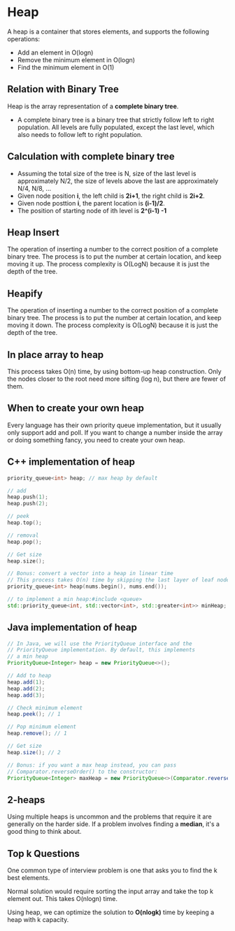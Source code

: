 # Heap
A heap is a container that stores elements, and supports the following operations:
* Add an element in O(logn)
* Remove the minimum element in O(logn)
* Find the minimum element in O(1)

## Relation with Binary Tree
Heap is the array representation of a **complete binary tree**.
* A complete binary tree is a binary tree that strictly follow left to right population. All levels are fully populated, except the last level, which also needs to follow left to right population.

## Calculation with complete binary tree
* Assuming the total size of the tree is N, size of the last level is approximately N/2, the size of levels above the last are approximately N/4, N/8, ...
* Given node position **i**, the left child is **2i+1**, the right child is **2i+2**.
* Given node posttion **i**, the parent location is **(i-1)/2**.
* The position of starting node of ith level is **2^(i-1) -1** 

## Heap Insert
The operation of inserting a number to the correct position of a complete binary tree. 
The process is to put the number at certain location, and keep moving it up. The process complexity is O(LogN) because it is just the depth of the tree.

## Heapify
The operation of inserting a number to the correct position of a complete binary tree. 
The process is to put the number at certain location, and keep moving it down. The process complexity is O(LogN) because it is just the depth of the tree.

## In place array to heap
This process takes O(n) time, by using bottom-up heap construction.
Only the nodes closer to the root need more sifting (log n), but there are fewer of them.

## When to create your own heap
Every language has their own priority queue implementation, but it usually only support add and poll. 
If you want to change a number inside the array or doing something fancy, you need to create your own heap.

## C++ implementation of heap
```cpp
priority_queue<int> heap; // max heap by default

// add
heap.push(1);
heap.push(2);

// peek
heap.top();

// removal
heap.pop();

// Get size
heap.size();

// Bonus: convert a vector into a heap in linear time
// This process takes O(n) time by skipping the last layer of leaf nodes.
priority_queue<int> heap(nums.begin(), nums.end()); 

// to implement a min heap:#include <queue>
std::priority_queue<int, std::vector<int>, std::greater<int>> minHeap;
```

## Java implementation of heap
```java
// In Java, we will use the PriorityQueue interface and the
// PriorityQueue implementation. By default, this implements
// a min heap
PriorityQueue<Integer> heap = new PriorityQueue<>();

// Add to heap
heap.add(1);
heap.add(2);
heap.add(3);

// Check minimum element
heap.peek(); // 1

// Pop minimum element
heap.remove(); // 1

// Get size
heap.size(); // 2

// Bonus: if you want a max heap instead, you can pass
// Comparator.reverseOrder() to the constructor:
PriorityQueue<Integer> maxHeap = new PriorityQueue<>(Comparator.reverseOrder());
```

## 2-heaps
Using multiple heaps is uncommon and the problems that require it are generally on the harder side. 
If a problem involves finding a **median**, it's a good thing to think about. 


## Top k Questions
One common type of interview problem is one that asks you to find the k best elements. 

Normal solution would require sorting the input array and take the top k element out. This takes O(nlogn) time. 

Using heap, we can optimize the solution to **O(nlogk)** time by keeping a heap with k capacity.
